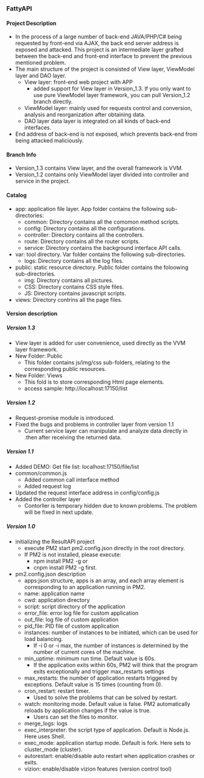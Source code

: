 ### FattyAPI
#### Project Description
* In the process of a large number of back-end JAVA/PHP/C# being requested by front-end via AJAX, the back end server address is exposed and attacked. This project is an intermediate layer grafted between the back-end and front-end interface to prevent the previous mentioned problem.
* The main structure of the project is consisted of View layer, ViewModel layer and DAO layer.
    * View layer: front-end web project with APP
        * added support for View layer in Version_1.3. If you only want to use pure ViewModel layer framework, you can pull Version_1.2           branch directly.
    * ViewModel layer: mainly used for requests control and conversion, analysis and reorganization after obtaining data.
    * DAO layer data layer is integrated on all kinds of back-end interfaces.
* End address of back-end is not exposed, which prevents back-end from being attacked maliciously.

#### Branch Info
* Version_1.3 contains View layer, and the overall framework is VVM.
* Version_1.2 contains only ViewModel layer divided into controller and service in the project.

#### Catalog
* app: application file layer. App folder contains the following sub-directories:
   * common: Directory contains all the comomon method scripts.
   * config: Directory contains all the configurations.
   * controller: Directory contains all the controllers.
   * route: Directory contains all the router scripts.
   * service: Directory contains the background interface API calls.
* var: tool directory. Var folder contains the following sub-directories.
   * logs: Directory contains all the log files.
* public: static resource directory. Public folder contains the foloowing sub-directories.
   * img: Directory contains all pictures.
   * CSS: Directory contains CSS style files.
   * JS: Directory contains javascript scripts.
* views: Directory contrins all the page files.

#### Version description
##### Version 1.3
* View layer is added for user convenience, used directly as the VVM layer framework.
* New Folder: Public
   * This folder contains js/img/css sub-folders, relating to the corresponding public resources.
* New Folder: Views 
   * This fold is to store corresponding Html page elements.
   * access sample: http://localhost:17150/list

##### Version 1.2
* Request-promise module is introduced.
* Fixed the bugs and problems in controller layer from version 1.1
   * Current service layer can manipulate and analyze data directly in .then after receiving the returned data.

##### Version 1.1
* Added DEMO: Get file list: localhost:17150/file/list
* common/common.js 
   * Added common call interface method
   * Added request log
* Updated the request interface address in config/config.js
* Added the controller layer
   * Contorller is temporary hidden due to known problems. The problem will be fixed in next update.

##### Version 1.0
* initializing the ResultAPI project
   * execute PM2 start pm2.config.json directly in the root directory.
   * If PM2 is not installed, please execute:
      * npm install PM2 -g or
      * cnpm install PM2 -g first.
* pm2.config.json description
   * apps:json structure, apps is an array, and each array element is corresponding to an application running in PM2.
   * name: application name
   * cwd: application directory
   * script: script directory of the application
   * error_file: error log file for custom application
   * out_file: log file of custom application
   * pid_file:  PID file of custom application
   * instances: number of instances to be initiated, which can be used for load balancing.
      * If -i 0 or -i max, the number of instances is determined by the number of current cores of the machine.
   * min_uptime: minimum run time. Default value is 60s.
      * If the application exits within 60s, PM2 will think that the program exits exceptionally and trigger max_restarts             settings
   * max_restarts: the number of application restarts triggered by exceptions. Default value is 15 times (counting from 0).
   * cron_restart: restart timer.
      * Used to solve the problems that can be solved by restart.
   * watch: monitoring mode. Default value is false. PM2 automatically reloads by application changes if the value is true. 
      * Users can set the files to monitor.
   * merge_logs: logs
   * exec_interpreter: the script type of application. Default is Node.js. Here uses Shell.
   * exec_mode: application startup mode. Default is fork. Here sets to cluster_mode (cluster).
   * autorestart: enable/disable auto restart when application crashes or exits.
   * vizion: enable/disable vizion features (version control tool)
